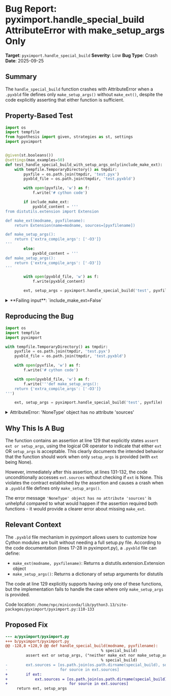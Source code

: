 # Bug Report: pyximport.handle_special_build AttributeError with make_setup_args Only

**Target**: `pyximport.handle_special_build`
**Severity**: Low
**Bug Type**: Crash
**Date**: 2025-09-25

## Summary

The `handle_special_build` function crashes with AttributeError when a `.pyxbld` file defines only `make_setup_args()` without `make_ext()`, despite the code explicitly asserting that either function is sufficient.

## Property-Based Test

```python
import os
import tempfile
from hypothesis import given, strategies as st, settings
import pyximport


@given(st.booleans())
@settings(max_examples=50)
def test_handle_special_build_with_setup_args_only(include_make_ext):
    with tempfile.TemporaryDirectory() as tmpdir:
        pyxfile = os.path.join(tmpdir, 'test.pyx')
        pyxbld_file = os.path.join(tmpdir, 'test.pyxbld')

        with open(pyxfile, 'w') as f:
            f.write('# cython code')

        if include_make_ext:
            pyxbld_content = '''
from distutils.extension import Extension

def make_ext(modname, pyxfilename):
    return Extension(name=modname, sources=[pyxfilename])

def make_setup_args():
    return {'extra_compile_args': ['-O3']}
'''
        else:
            pyxbld_content = '''
def make_setup_args():
    return {'extra_compile_args': ['-O3']}
'''

        with open(pyxbld_file, 'w') as f:
            f.write(pyxbld_content)

        ext, setup_args = pyximport.handle_special_build('test', pyxfile)
```

<details>

<summary>
**Failing input**: `include_make_ext=False`
</summary>
```
Traceback (most recent call last):
  File "/home/npc/pbt/agentic-pbt/worker_/36/hypo.py", line 40, in <module>
    test_handle_special_build_with_setup_args_only()
    ~~~~~~~~~~~~~~~~~~~~~~~~~~~~~~~~~~~~~~~~~~~~~~^^
  File "/home/npc/pbt/agentic-pbt/worker_/36/hypo.py", line 8, in test_handle_special_build_with_setup_args_only
    @settings(max_examples=50)
                   ^^^
  File "/home/npc/miniconda/lib/python3.13/site-packages/hypothesis/core.py", line 2124, in wrapped_test
    raise the_error_hypothesis_found
  File "/home/npc/pbt/agentic-pbt/worker_/36/hypo.py", line 36, in test_handle_special_build_with_setup_args_only
    ext, setup_args = pyximport.handle_special_build('test', pyxfile)
                      ~~~~~~~~~~~~~~~~~~~~~~~~~~~~~~^^^^^^^^^^^^^^^^^
  File "/home/npc/miniconda/lib/python3.13/site-packages/pyximport/pyximport.py", line 132, in handle_special_build
    for source in ext.sources]
                  ^^^^^^^^^^^
AttributeError: 'NoneType' object has no attribute 'sources'
Falsifying example: test_handle_special_build_with_setup_args_only(
    include_make_ext=False,
)
```
</details>

## Reproducing the Bug

```python
import os
import tempfile
import pyximport

with tempfile.TemporaryDirectory() as tmpdir:
    pyxfile = os.path.join(tmpdir, 'test.pyx')
    pyxbld_file = os.path.join(tmpdir, 'test.pyxbld')

    with open(pyxfile, 'w') as f:
        f.write('# cython code')

    with open(pyxbld_file, 'w') as f:
        f.write('''def make_setup_args():
    return {'extra_compile_args': ['-O3']}
''')

    ext, setup_args = pyximport.handle_special_build('test', pyxfile)
```

<details>

<summary>
AttributeError: 'NoneType' object has no attribute 'sources'
</summary>
```
Traceback (most recent call last):
  File "/home/npc/pbt/agentic-pbt/worker_/36/repo.py", line 17, in <module>
    ext, setup_args = pyximport.handle_special_build('test', pyxfile)
                      ~~~~~~~~~~~~~~~~~~~~~~~~~~~~~~^^^^^^^^^^^^^^^^^
  File "/home/npc/miniconda/lib/python3.13/site-packages/pyximport/pyximport.py", line 132, in handle_special_build
    for source in ext.sources]
                  ^^^^^^^^^^^
AttributeError: 'NoneType' object has no attribute 'sources'
```
</details>

## Why This Is A Bug

The function contains an assertion at line 129 that explicitly states `assert ext or setup_args`, using the logical OR operator to indicate that either `ext` OR `setup_args` is acceptable. This clearly documents the intended behavior that the function should work when only `setup_args` is provided (with `ext` being None).

However, immediately after this assertion, at lines 131-132, the code unconditionally accesses `ext.sources` without checking if `ext` is None. This violates the contract established by the assertion and causes a crash when a `.pyxbld` file defines only `make_setup_args()`.

The error message `'NoneType' object has no attribute 'sources'` is unhelpful compared to what would happen if the assertion required both functions - it would provide a clearer error about missing `make_ext`.

## Relevant Context

The `.pyxbld` file mechanism in pyximport allows users to customize how Cython modules are built without needing a full setup.py file. According to the code documentation (lines 17-28 in pyximport.py), a `.pyxbld` file can define:

- `make_ext(modname, pyxfilename)`: Returns a distutils.extension.Extension object
- `make_setup_args()`: Returns a dictionary of setup arguments for distutils

The code at line 129 explicitly supports having only one of these functions, but the implementation fails to handle the case where only `make_setup_args` is provided.

Code location: `/home/npc/miniconda/lib/python3.13/site-packages/pyximport/pyximport.py:110-133`

## Proposed Fix

```diff
--- a/pyximport/pyximport.py
+++ b/pyximport/pyximport.py
@@ -128,8 +128,9 @@ def handle_special_build(modname, pyxfilename):
                                          % special_build)
         assert ext or setup_args, ("neither make_ext nor make_setup_args %s"
                                          % special_build)
-        ext.sources = [os.path.join(os.path.dirname(special_build), source)
-                       for source in ext.sources]
+        if ext:
+            ext.sources = [os.path.join(os.path.dirname(special_build), source)
+                           for source in ext.sources]
     return ext, setup_args
```